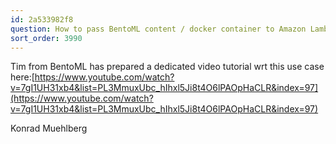 ```yaml
---
id: 2a533982f8
question: How to pass BentoML content / docker container to Amazon Lambda
sort_order: 3990
---
```


Tim from BentoML has prepared a dedicated video tutorial wrt this use case here:[https://www.youtube.com/watch?v=7gI1UH31xb4&list=PL3MmuxUbc_hIhxl5Ji8t4O6lPAOpHaCLR&index=97](https://www.youtube.com/watch?v=7gI1UH31xb4&list=PL3MmuxUbc_hIhxl5Ji8t4O6lPAOpHaCLR&index=97)

Konrad Muehlberg

